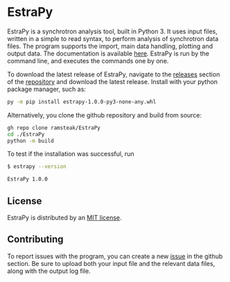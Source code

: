 # EstraPy

EstraPy is a synchrotron analysis tool, built in Python 3.
It uses input files, written in a simple to read syntax, to perform analysis of synchrotron data files. The program supports the import, main data handling, plotting and output data. The documentation is available [here](https://ramsteak.github.io/EstraPy/).
EstraPy is run by the command line, and executes the commands one by one.

To download the latest release of EstraPy, navigate to the [releases](https://github.com/ramsteak/EstraPy/releases) section of the [repository](https://github.com/ramsteak/EstraPy/) and download the latest release. Install with your python package manager, such as:

```sh
py -m pip install estrapy-1.0.0-py3-none-any.whl
```

Alternatively, you clone the github repository and build from source:

```sh
gh repo clone ramsteak/EstraPy
cd ./EstraPy
python -m build
```

To test if the installation was successful, run

```sh
$ estrapy --version

EstraPy 1.0.0
```

## License

EstraPy is distributed by an [MIT license](https://github.com/ramsteak/EstraPy/blob/main/LICENSE).

## Contributing

To report issues with the program, you can create a new [issue](https://github.com/ramsteak/EstraPy/issues) in the github section. Be sure to upload both your input file and the relevant data files, along with the output log file.
